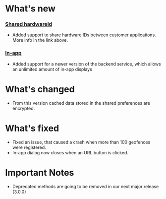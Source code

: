 # What's new
### [Shared hardwareId](https://github.com/emartech/android-emarsys-sdk/wiki/Shared-Hardware-Id)
* Added support to share hardware IDs between customer applications. More info in the link above.
### [In-app](https://github.com/emartech/android-emarsys-sdk/wiki#3-inapp)
* Added support for a newer version of the backend service, which allows an unlimited amount of in-app displays
# What's changed
* From this version cached data stored in the shared preferences are encrypted.
# What's fixed
* Fixed an issue, that caused a crash when more than 100 geofences were registered.
* In-app dialog now closes when an URL button is clicked.
# Important Notes
* Deprecated methods are going to be removed in our next major release (3.0.0)